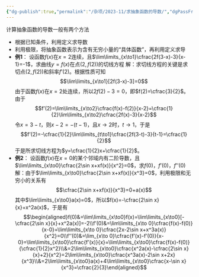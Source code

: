 ```yaml
---
{"dg-publish":true,"permalink":"/杂项/2023-11/求抽象函数的导数/","dgPassFrontmatter":true}
---
```


计算抽象函数的导数一般有两个方法
- 根据已知条件，利用定义求导数
- 利用极限，将抽象函数表示为含有无穷小量的“具体函数”，再利用定义求导
- **例1**：
	设函数$f(x)$在$x=2$连续，且$\lim\limits_{x\to1}\cfrac{2f(3-x)-3}{x-1}=-1$，求曲线$y=f(x)$在点$(2,f(2))$的切线方程
	解：求切线方程的关键是求切点$(2,f(2))$和斜率$f’(2)$。根据性质可知
	$$\lim\limits_{x\to1}[2f(3-x)-3]=0$$
	由于函数$f(x)$在$x=2$处连续，所以$2f(2)-3=0$，即$f(2)=\cfrac{3}{2}$。由于
	$$f’(2)=\lim\limits_{x\to2}\cfrac{f(x)-f(2)}{x-2}=\cfrac{1}{2}\lim\limits_{x\to2}\cfrac{2f(x)-3}{x-2}$$
	令$x=3-t$，则$x-2=-(t-1)$，且$x\to2$时，$t\to1$，于是
	$$f’(2)=-\cfrac{1}{2}\lim\limits_{t\to1}\cfrac{2f(3-t)-3}{t-1}=\cfrac{1}{2}$$
	于是所求切线方程为$y=\cfrac{1}{2}x+\cfrac{1}{2}$。
- **例2**：
	设函数$f(x)$在$x=0$的某个邻域内有二阶导数，且$\lim\limits_{x\to0}\cfrac{2\sin x+xf(x)}{x^2}=0$，求$f(0)$，$f’(0)$，$f’’(0)$
	解：由于$\lim\limits_{x\to0}\cfrac{2\sin x+xf(x)}{x^3}=0$，利用极限和无穷小的关系有
	$$\cfrac{2\sin x+xf(x)}{x^3}=0+a(x)$$
	其中$\lim\limits_{x\to0}a(x)=0$，所以$f(x)=-\cfrac{2\sin x}{x}+x^2a(x)$，于是有
	$$\begin{aligned}f(0)&=\lim\limits_{x\to0}f(x)=\lim\limits_{x\to0}[-\cfrac{2\sin x}{x}+x^2a(x)]=-2\\f’(0)&=\lim\limits_{x\to 0}\cfrac{f(x)-f(0)}{x-0}=\lim\limits_{x\to 0}\cfrac{2x-2\sin x+x^3a(x)}{x^2}=0\\f’’(0)&=\lim_{x\to 0}\cfrac{f’(x)-f’(0)}{x-0}=\lim\limits_{x\to0}\cfrac{f’(x)}{x}=\lim\limits_{x\to0}\cfrac{f(x)-f(0)}{\cfrac{1}{2}x^2}\\&=2\lim\limits_{x\to0}\cfrac{x^2a(x)-\cfrac{2\sin x}{x}+2}{x^2}=2\lim\limits_{x\to0}\cfrac{x^3a(x)-2\sin x+2x}{x^3}\\&=2\lim\limits_{x\to0}a(x)+4\lim\limits_{x\to0}\cfrac{x-\sin x}{x^3}=\cfrac{2}{3}\end{aligned}$$